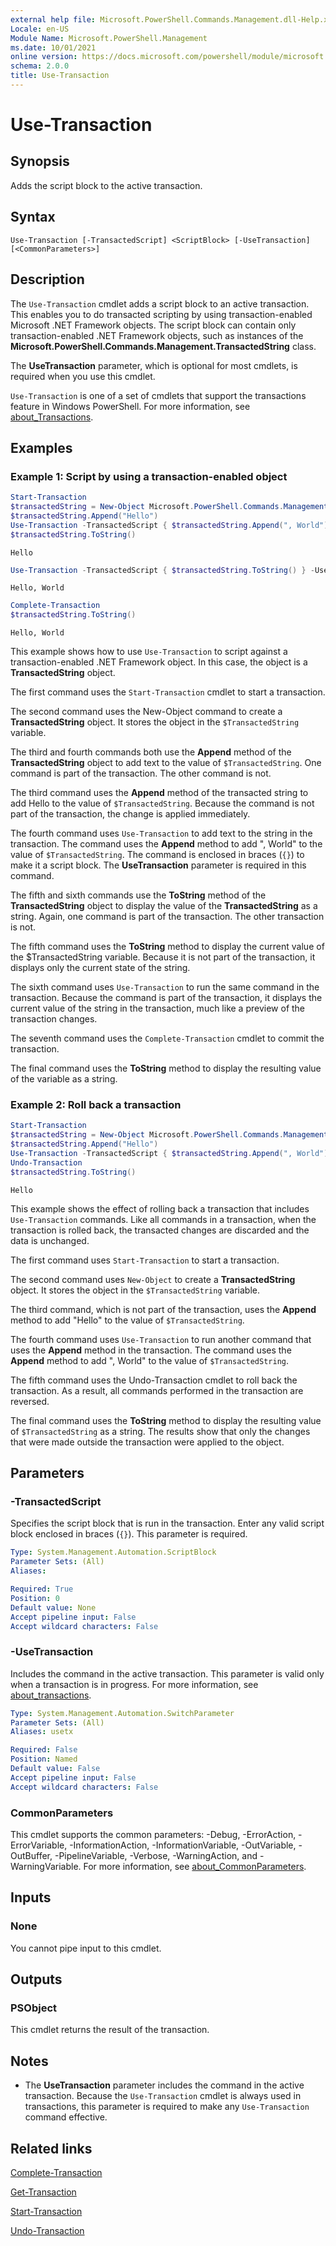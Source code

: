 ```yaml
---
external help file: Microsoft.PowerShell.Commands.Management.dll-Help.xml
Locale: en-US
Module Name: Microsoft.PowerShell.Management
ms.date: 10/01/2021
online version: https://docs.microsoft.com/powershell/module/microsoft.powershell.management/use-transaction?view=powershell-5.1&WT.mc_id=ps-gethelp
schema: 2.0.0
title: Use-Transaction
---
```


# Use-Transaction

## Synopsis
Adds the script block to the active transaction.

## Syntax

```
Use-Transaction [-TransactedScript] <ScriptBlock> [-UseTransaction] [<CommonParameters>]
```

## Description

The `Use-Transaction` cmdlet adds a script block to an active transaction. This enables you to do
transacted scripting by using transaction-enabled Microsoft .NET Framework objects. The script block
can contain only transaction-enabled .NET Framework objects, such as instances of the
**Microsoft.PowerShell.Commands.Management.TransactedString** class.

The **UseTransaction** parameter, which is optional for most cmdlets, is required when you use this
cmdlet.

`Use-Transaction` is one of a set of cmdlets that support the transactions feature in Windows
PowerShell. For more information, see [about_Transactions](../Microsoft.PowerShell.Core/About/about_Transactions.md).

## Examples

### Example 1: Script by using a transaction-enabled object

```powershell
Start-Transaction
$transactedString = New-Object Microsoft.PowerShell.Commands.Management.TransactedString
$transactedString.Append("Hello")
Use-Transaction -TransactedScript { $transactedString.Append(", World") } -UseTransaction
$transactedString.ToString()
```

```Output
Hello
```

```powershell
Use-Transaction -TransactedScript { $transactedString.ToString() } -UseTransaction
```

```Output
Hello, World
```

```powershell
Complete-Transaction
$transactedString.ToString()
```

```Output
Hello, World
```

This example shows how to use `Use-Transaction` to script against a transaction-enabled .NET
Framework object. In this case, the object is a **TransactedString** object.

The first command uses the `Start-Transaction` cmdlet to start a transaction.

The second command uses the New-Object command to create a **TransactedString** object. It stores
the object in the `$TransactedString` variable.

The third and fourth commands both use the **Append** method of the **TransactedString** object to
add text to the value of `$TransactedString`. One command is part of the transaction. The other
command is not.

The third command uses the **Append** method of the transacted string to add Hello to the value of
`$TransactedString`. Because the command is not part of the transaction, the change is applied
immediately.

The fourth command uses `Use-Transaction` to add text to the string in the transaction. The command
uses the **Append** method to add ", World" to the value of `$TransactedString`. The command is
enclosed in braces (`{}`) to make it a script block. The **UseTransaction** parameter is required in
this command.

The fifth and sixth commands use the **ToString** method of the **TransactedString** object to
display the value of the **TransactedString** as a string. Again, one command is part of the
transaction. The other transaction is not.

The fifth command uses the **ToString** method to display the current value of the $TransactedString variable.
Because it is not part of the transaction, it displays only the current state of the string.

The sixth command uses `Use-Transaction` to run the same command in the transaction. Because the
command is part of the transaction, it displays the current value of the string in the transaction,
much like a preview of the transaction changes.

The seventh command uses the `Complete-Transaction` cmdlet to commit the transaction.

The final command uses the **ToString** method to display the resulting value of the variable as a
string.

### Example 2: Roll back a transaction

```powershell
Start-Transaction
$transactedString = New-Object Microsoft.PowerShell.Commands.Management.TransactedString
$transactedString.Append("Hello")
Use-Transaction -TransactedScript { $transactedString.Append(", World") } -UseTransaction
Undo-Transaction
$transactedString.ToString()
```

```Output
Hello
```

This example shows the effect of rolling back a transaction that includes `Use-Transaction`
commands. Like all commands in a transaction, when the transaction is rolled back, the transacted
changes are discarded and the data is unchanged.

The first command uses `Start-Transaction` to start a transaction.

The second command uses `New-Object` to create a **TransactedString** object. It stores the object
in the `$TransactedString` variable.

The third command, which is not part of the transaction, uses the **Append** method to add "Hello"
to the value of `$TransactedString`.

The fourth command uses `Use-Transaction` to run another command that uses the **Append** method in
the transaction. The command uses the **Append** method to add ", World" to the value of
`$TransactedString`.

The fifth command uses the Undo-Transaction cmdlet to roll back the transaction. As a result, all
commands performed in the transaction are reversed.

The final command uses the **ToString** method to display the resulting value of `$TransactedString`
as a string. The results show that only the changes that were made outside the transaction were
applied to the object.

## Parameters

### -TransactedScript

Specifies the script block that is run in the transaction. Enter any valid script block enclosed in
braces (`{}`). This parameter is required.

```yaml
Type: System.Management.Automation.ScriptBlock
Parameter Sets: (All)
Aliases:

Required: True
Position: 0
Default value: None
Accept pipeline input: False
Accept wildcard characters: False
```

### -UseTransaction

Includes the command in the active transaction. This parameter is valid only when a transaction is
in progress. For more information, see [about_transactions](../Microsoft.PowerShell.Core/About/about_Transactions.md).

```yaml
Type: System.Management.Automation.SwitchParameter
Parameter Sets: (All)
Aliases: usetx

Required: False
Position: Named
Default value: False
Accept pipeline input: False
Accept wildcard characters: False
```

### CommonParameters

This cmdlet supports the common parameters: -Debug, -ErrorAction, -ErrorVariable,
-InformationAction, -InformationVariable, -OutVariable, -OutBuffer, -PipelineVariable, -Verbose,
-WarningAction, and -WarningVariable. For more information, see [about_CommonParameters](https://go.microsoft.com/fwlink/?LinkID=113216).

## Inputs

### None

You cannot pipe input to this cmdlet.

## Outputs

### PSObject

This cmdlet returns the result of the transaction.

## Notes

- The **UseTransaction** parameter includes the command in the active transaction. Because the
  `Use-Transaction` cmdlet is always used in transactions, this parameter is required to make any
  `Use-Transaction` command effective.

## Related links

[Complete-Transaction](Complete-Transaction.md)

[Get-Transaction](Get-Transaction.md)

[Start-Transaction](Start-Transaction.md)

[Undo-Transaction](Undo-Transaction.md)
